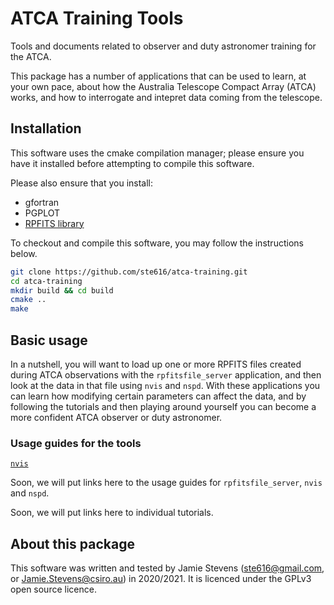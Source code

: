 # ATCA Training Tools
Tools and documents related to observer and duty astronomer training for the ATCA.

This package has a number of applications that can be used to learn, at your
own pace, about how the Australia Telescope Compact Array (ATCA) works, and how
to interrogate and intepret data coming from the telescope.

## Installation
This software uses the cmake compilation manager; please ensure you have it
installed before attempting to compile this software.

Please also ensure that you install:
* gfortran
* PGPLOT
* [RPFITS library](https://www.atnf.csiro.au/computing/software/rpfits.html)

To checkout and compile this software, you may follow the instructions below.
```bash
git clone https://github.com/ste616/atca-training.git
cd atca-training
mkdir build && cd build
cmake ..
make
```

## Basic usage
In a nutshell, you will want to load up one or more RPFITS files created during
ATCA observations with the `rpfitsfile_server` application, and then look at
the data in that file using `nvis` and `nspd`. With these applications you can
learn how modifying certain parameters can affect the data, and by following
the tutorials and then playing around yourself you can become a more confident
ATCA observer or duty astronomer.

### Usage guides for the tools

[`nvis`](src/apps/nvis/)

Soon, we will put links here to the usage guides for `rpfitsfile_server`, `nvis`
and `nspd`.

Soon, we will put links here to individual tutorials.

## About this package
This software was written and tested by Jamie Stevens (ste616@gmail.com, or
Jamie.Stevens@csiro.au) in 2020/2021. It is licenced under the GPLv3 open
source licence.
